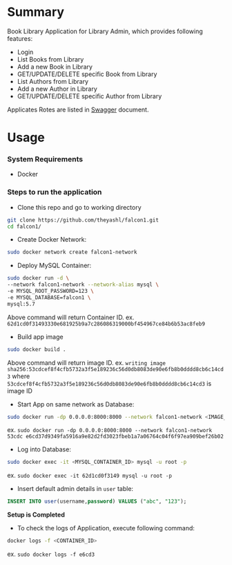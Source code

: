 # Summary
Book Library Application for Library Admin, which provides following features:
- Login
- List Books from Library
- Add a new Book in Library
- GET/UPDATE/DELETE specific Book from Library
- List Authors from Library
- Add a new Author in Library
- GET/UPDATE/DELETE specific Author from Library

Applicates Rotes are listed in [Swagger](https://github.com/theyashl/falcon1/blob/master/swagger.yaml) document.

# Usage
### System Requirements
- Docker
### Steps to run the application
- Clone this repo and go to working directory
```sh
git clone https://github.com/theyashl/falcon1.git
cd falcon1/
```
- Create Docker Network:
```sh
sudo docker network create falcon1-network
```
- Deploy MySQL Container:
```sh
sudo docker run -d \
--network falcon1-network --network-alias mysql \
-e MYSQL_ROOT_PASSWORD=123 \
-e MYSQL_DATABASE=falcon1 \
mysql:5.7
```
Above command will return Container ID. ex. `62d1cd0f31493330e681925b9a7c286086319000bf454967ce84b6b53ac8feb9`
- Build app image
```sh
sudo docker build .
```
Above command will return image ID. ex. `writing image sha256:53cdcef8f4cfb5732a3f5e189236c56d0db8083de90e6fb8b0dddd8cb6c14cd3` where `53cdcef8f4cfb5732a3f5e189236c56d0db8083de90e6fb8b0dddd8cb6c14cd3` is image ID
- Start App on same network as Database:
```sh
sudo docker run -dp 0.0.0.0:8000:8000 --network falcon1-network <IMAGE_ID>
```
ex. `sudo docker run -dp 0.0.0.0:8000:8000 --network falcon1-network 53cdc
e6cd37d9349fa5916a9e82d2fd3023fbeb1a7a06764c04f6f97ea909bef26b02`
- Log into Database:
```sh
sudo docker exec -it <MYSQL_CONTAINER_ID> mysql -u root -p
```
ex. `sudo docker exec -it 62d1cd0f3149 mysql -u root -p`
- Insert default admin details in `user` table:
```sql
INSERT INTO user(username,password) VALUES ("abc", "123");
```

**Setup is Completed**

- To check the logs of Application, execute following command:
```sh
docker logs -f <CONTAINER_ID>
```
ex. `sudo docker logs -f e6cd3`
